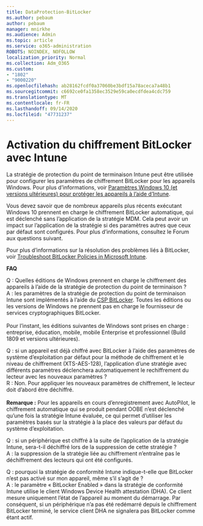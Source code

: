 ```yaml
---
title: DataProtection-BitLocker
ms.author: pebaum
author: pebaum
manager: mnirkhe
ms.audience: Admin
ms.topic: article
ms.service: o365-administration
ROBOTS: NOINDEX, NOFOLLOW
localization_priority: Normal
ms.collection: Adm_O365
ms.custom:
- "1802"
- "9000220"
ms.openlocfilehash: ab28162fcdf0a37060be3bdf15a78aceca7a48b1
ms.sourcegitcommit: c6692ce0fa1358ec3529e59ca0ecdfdea4cdc759
ms.translationtype: MT
ms.contentlocale: fr-FR
ms.lasthandoff: 09/14/2020
ms.locfileid: "47731237"
---
```

# <a name="enabling-bitlocker-encryption-with-intune"></a>Activation du chiffrement BitLocker avec Intune

 La stratégie de protection du point de terminaison Intune peut être utilisée pour configurer les paramètres de chiffrement BitLocker pour les appareils Windows. Pour plus d’informations, voir [Paramètres Windows 10 (et versions ultérieures) pour protéger les appareils à l’aide d’Intune](https://docs.microsoft.com/intune/endpoint-protection-windows-10#windows-encryption).
 
Vous devez savoir que de nombreux appareils plus récents exécutant Windows 10 prennent en charge le chiffrement BitLocker automatique, qui est déclenché sans l’application de la stratégie MDM. Cela peut avoir un impact sur l’application de la stratégie si des paramètres autres que ceux par défaut sont configurés. Pour plus d’informations, consultez le Forum aux questions suivant.
 
Pour plus d’informations sur la résolution des problèmes liés à BitLocker, voir [Troubleshoot BitLocker Policies in Microsoft Intune](https://docs.microsoft.com/intune/protect/troubleshoot-bitlocker-policies).
 
 
**FAQ**

 Q : Quelles éditions de Windows prennent en charge le chiffrement des appareils à l’aide de la stratégie de protection du point de terminaison ?<br>
 A : les paramètres de la stratégie de protection du point de terminaison Intune sont implémentés à l’aide du [CSP BitLocker](https://docs.microsoft.com/windows/client-management/mdm/bitlocker-csp). Toutes les éditions ou les versions de Windows ne prennent pas en charge le fournisseur de services cryptographiques BitLocker. <br><br>
      Pour l’instant, les éditions suivantes de Windows sont prises en charge : entreprise, éducation, mobile, mobile Enterprise et professionnel (Build 1809 et versions ultérieures).
 
Q : si un appareil est déjà chiffré avec BitLocker à l’aide des paramètres de système d’exploitation par défaut pour la méthode de chiffrement et le niveau de chiffrement (XTS-AES-128), l’application d’une stratégie avec différents paramètres déclenchera automatiquement le rechiffrement du lecteur avec les nouveaux paramètres ?<br>
R : Non. Pour appliquer les nouveaux paramètres de chiffrement, le lecteur doit d’abord être déchiffré.<br><br>
**Remarque :** Pour les appareils en cours d’enregistrement avec AutoPilot, le chiffrement automatique qui se produit pendant OOBE n’est déclenché qu’une fois la stratégie Intune évaluée, ce qui permet d’utiliser les paramètres basés sur la stratégie à la place des valeurs par défaut du système d’exploitation.
 
Q : si un périphérique est chiffré à la suite de l’application de la stratégie Intune, sera-t-il déchiffré lors de la suppression de cette stratégie ?<br>
A : la suppression de la stratégie liée au chiffrement n’entraîne pas le déchiffrement des lecteurs qui ont été configurés.
 
Q : pourquoi la stratégie de conformité Intune indique-t-elle que BitLocker n’est pas activé sur mon appareil, même s’il s’agit de ?<br>
A : le paramètre « BitLocker Enabled » dans la stratégie de conformité Intune utilise le client Windows Device Health attestation (DHA). Ce client mesure uniquement l’état de l’appareil au moment du démarrage. Par conséquent, si un périphérique n’a pas été redémarré depuis le chiffrement BitLocker terminé, le service client DHA ne signalera pas BitLocker comme étant actif.
 
 